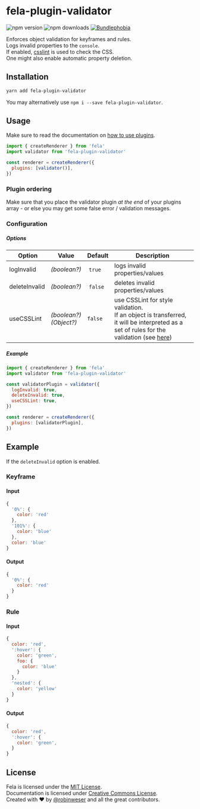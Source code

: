 # fela-plugin-validator

<img alt="npm version" src="https://badge.fury.io/js/fela-plugin-validator.svg"> <img alt="npm downloads" src="https://img.shields.io/npm/dm/fela-plugin-validator.svg"> <a href="https://bundlephobia.com/result?p=fela-plugin-validator@latest"><img alt="Bundlephobia" src="https://img.shields.io/bundlephobia/minzip/fela-plugin-validator.svg"></a>

Enforces object validation for keyframes and rules.<br>
Logs invalid properties to the `console`. <br>
If enabled, [csslint](https://github.com/CSSLint/csslint) is used to check the CSS.<br>
One might also enable automatic property deletion.

## Installation

```sh
yarn add fela-plugin-validator
```

You may alternatively use `npm i --save fela-plugin-validator`.

## Usage

Make sure to read the documentation on [how to use plugins](https://fela.js.org/docs/latest/advanced/plugins#using-plugins).

```javascript
import { createRenderer } from 'fela'
import validator from 'fela-plugin-validator'

const renderer = createRenderer({
  plugins: [validator()],
})
```

### Plugin ordering

Make sure that you place the validator plugin _at the end_ of your plugins array - or else you may get some false error / validation messages.

### Configuration

##### Options

|  Option       | Value                       | Default  | Description                                                                                                                                                                                 |
| ------------- | --------------------------- | -------- | ------------------------------------------------------------------------------------------------------------------------------------------------------------------------------------------- |
| logInvalid    | _(boolean?)_                |  `true`  | logs invalid properties/values                                                                                                                                                              |
| deleteInvalid | _(boolean?)_                |  `false` | deletes invalid properties/values                                                                                                                                                           |
| useCSSLint    | _(boolean?)_<br>_(Object?)_ | `false`  | use CSSLint for style validation. <br> If an object is transferred, it will be interpreted as a set of rules for the validation (see [here](https://github.com/CSSLint/csslint/wiki/Rules)) |

##### Example

```javascript
import { createRenderer } from 'fela'
import validator from 'fela-plugin-validator'

const validatorPlugin = validator({
  logInvalid: true,
  deleteInvalid: true,
  useCSSLint: true,
})

const renderer = createRenderer({
  plugins: [validatorPlugin],
})
```

## Example

If the `deleteInvalid` option is enabled.

### Keyframe

#### Input

```javascript
{
  '0%': {
    color: 'red'
  },
  '101%': {
    color: 'blue'
  },
  color: 'blue'
}
```

#### Output

```javascript
{
  '0%': {
    color: 'red'
  }
}
```

### Rule

#### Input

```javascript
{
  color: 'red',
  ':hover': {
    color: 'green',
    foo: {
      color: 'blue'
    }
  },
  'nested': {
    color: 'yellow'
  }
}
```

#### Output

```javascript
{
  color: 'red',
  ':hover': {
    color: 'green',
  }
}
```

## License

Fela is licensed under the [MIT License](http://opensource.org/licenses/MIT).<br>
Documentation is licensed under [Creative Commons License](http://creativecommons.org/licenses/by/4.0/).<br>
Created with ♥ by [@robinweser](http://weser.io) and all the great contributors.
